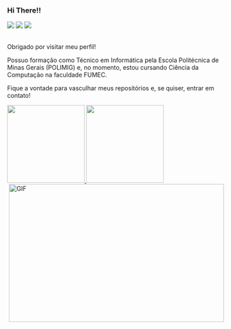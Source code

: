 ### Hi There!!

<div>
  <a href="https://instagram.com/viniciusdiasr_?igshid=YmMyMTA2M2Y=" target="_blank"><img src="https://img.shields.io/badge/-Instagram-%23E4405F?style=for-the-badge&logo=instagram&logoColor=white" target="_blank"></a>
  <a href = "diasvinicius95@outlook.com"><img src="https://img.shields.io/badge/Gmail-D14836?style=for-the-badge&logo=gmail&logoColor=white" target="_blank"></a>
  <a href="https://www.linkedin.com/in/vin%C3%ADcius-dias-rodrigues-107602231/" target="_blank"><img src="https://img.shields.io/badge/-LinkedIn-%230077B5?style=for-the-badge&logo=linkedin&logoColor=white" target="_blank"></a>   
</div>
<br>


Obrigado por visitar meu perfil!

Possuo formação como Técnico em Informática pela Escola Politécnica de Minas Gerais (POLIMIG) e, no momento, estou cursando Ciência da Computação na faculdade FUMEC. 

Fique a vontade para vasculhar meus repositórios e, se quiser, entrar em contato!

<div>
  <a href="https://github.com/seu-usuário-aqui">
  <img height="180em" src="https://github-readme-stats.vercel.app/api/top-langs/?username=viniddev&layout=compact&langs_count=7&theme=dracula"/>
  <img height="180em" src="https://github-readme-stats.vercel.app/api?username=viniddev&show_icons=true&theme=dracula&include_all_commits=true&count_private=true"/>
</div>
 <img align="right" alt="GIF" src="https://github.com/abhisheknaiidu/abhisheknaiidu/blob/master/code.gif?raw=true" width="500" height="320" />

